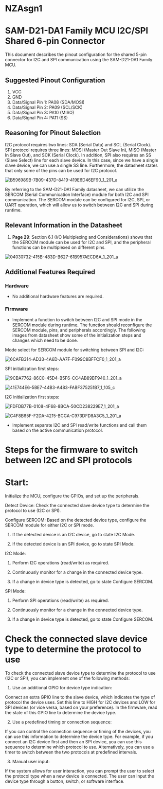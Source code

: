 # NZAsgn1
# SAM-D21-DA1 Family MCU I2C/SPI Shared 6-pin Connector

This document describes the pinout configuration for the shared 5-pin connector for I2C and SPI communication using the SAM-D21-DA1 Family MCU.

## Suggested Pinout Configuration

1. VCC
2. GND
3. Data/Signal Pin 1: PA08 (SDA/MOSI)
4. Data/Signal Pin 2: PA09 (SCL/SCK)
5. Data/Signal Pin 3: PA10 (MISO)
6. Data/Signal Pin 4: PA11 (SS)

## Reasoning for Pinout Selection

I2C protocol requires two lines: SDA (Serial Data) and SCL (Serial Clock). SPI protocol requires three lines: MOSI (Master Out Slave In), MISO (Master In Slave Out), and SCK (Serial Clock). In addition, SPI also requires an SS (Slave Select) line for each slave device. In this case, since we have a single slave device, we can use a single SS line. Furthermore, the datasheet states that only some of the pins can be used for I2C protocol.

![B596989B-7B09-437D-8419-419E6D46EF90_1_201_a](https://user-images.githubusercontent.com/29590379/236282771-d3b443d7-75fe-4715-ac83-c77fb5ff77d0.jpeg)

By referring to the SAM-D21-DA1 Family datasheet, we can utilize the SERCOM (Serial Communication Interface) module for both I2C and SPI communication. The SERCOM module can be configured for I2C, SPI, or UART operation, which will allow us to switch between I2C and SPI during runtime.

## Relevant Information in the Datasheet

1. **Page 29**: Section 6.1 (I/O Multiplexing and Considerations) shows that the SERCOM module can be used for I2C and SPI, and the peripheral functions can be multiplexed on different pins.

![04030732-415B-483D-B627-61B957AECD6A_1_201_a](https://user-images.githubusercontent.com/29590379/236287369-494eef1b-c56f-4b5d-963c-accb0a8579a4.jpeg)

## Additional Features Required

### Hardware

- No additional hardware features are required.

### Firmware

- Implement a function to switch between I2C and SPI mode in the SERCOM module during runtime. The function should reconfigure the SERCOM module, pins, and peripherals accordingly. The following images from datasheet show some of the initialization steps and changes which need to be done.

Mode select for SERCOM module for switching between SPI and I2C:

![6CAFB314-AD33-4A6D-AA7F-F099C8BFFCF0_1_201_a](https://user-images.githubusercontent.com/29590379/236302241-6f71322c-65ba-46f2-8dc7-1c7f71d902b5.jpeg)

SPI initialization first steps:

![9CBA7762-86C0-45D4-B5F6-CC4AB89BF940_1_201_a](https://user-images.githubusercontent.com/29590379/236306823-f49856e3-7cfb-467f-916b-00ff71338d6e.jpeg)

![41E744E6-5BE7-44B3-A483-FABF375251B7_1_105_c](https://user-images.githubusercontent.com/29590379/236303130-ff4255c4-6b28-44d1-8961-124e38a4f8af.jpeg)

I2C initialization first steps:

![FDFDB77B-0108-4F68-8BCA-50CD238229E7_1_201_a](https://user-images.githubusercontent.com/29590379/236307742-4a638694-96ce-4eda-bb6b-d6269566f853.jpeg)

![C4F8B65F-F2DA-4215-BCCA-C973DFD8A3C5_1_201_a](https://user-images.githubusercontent.com/29590379/236308253-d3a1d86f-bc68-4eea-9bbd-d49ad3c7b819.jpeg)

- Implement separate I2C and SPI read/write functions and call them based on the active communication protocol.

# Steps for the firmware to switch between I2C and SPI protocols

# Start: 
Initialize the MCU, configure the GPIOs, and set up the peripherals.

Detect Device: Check the connected slave device type to determine the protocol to use (I2C or SPI).

Configure SERCOM: Based on the detected device type, configure the SERCOM module for either I2C or SPI mode.

1. If the detected device is an I2C device, go to state I2C Mode.

2. If the detected device is an SPI device, go to state SPI Mode.

I2C Mode:

1. Perform I2C operations (read/write) as required.

2. Continuously monitor for a change in the connected device type.

3. If a change in device type is detected, go to state Configure SERCOM.

SPI Mode:

1. Perform SPI operations (read/write) as required.

2. Continuously monitor for a change in the connected device type.

3. If a change in device type is detected, go to state Configure SERCOM.

# Check the connected slave device type to determine the protocol to use

To check the connected slave device type to determine the protocol to use (I2C or SPI), you can implement one of the following methods:

1. Use an additional GPIO for device type indication: 

Connect an extra GPIO line to the slave device, which indicates the type of protocol the device uses. Set this line to HIGH for I2C devices and LOW for SPI devices (or vice versa, based on your preference). In the firmware, read the state of this GPIO line to determine the device type.

2. Use a predefined timing or connection sequence: 

If you can control the connection sequence or timing of the devices, you can use this information to determine the device type. For example, if you connect an I2C device first and then an SPI device, you can use this sequence to determine which protocol to use. Alternatively, you can use a timer to switch between the two protocols at predefined intervals.

3. Manual user input: 

If the system allows for user interaction, you can prompt the user to select the protocol type when a new device is connected. The user can input the device type through a button, switch, or software interface.

